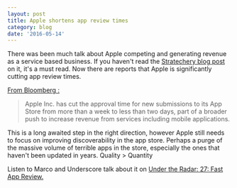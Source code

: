```yaml
---
layout: post
title: Apple shortens app review times
category: blog
date: '2016-05-14'
---
```

There was been much talk about Apple competing and generating revenue as a service based business. If you haven't read the [Stratechery blog post](https://stratechery.com/2016/apples-organizational-crossroads/) on it, it's a must read. Now there are reports that Apple is significantly cutting app review times.

[From Bloomberg :](http://www.bloomberg.com/news/articles/2016-05-12/apple-shortens-app-review-times-in-push-to-boost-service-sales)

> Apple Inc. has cut the approval time for new submissions to its App Store from more than a week to less than two days, part of a broader push to increase revenue from services including mobile applications.

This is a long awaited step in the right direction, however Apple still needs to focus on improving discoverability in the app store. Perhaps a purge of the massive volume of terrible apps in the store, especially the ones that haven't been updated in years. Quality > Quantity

Listen to Marco and Underscore talk about it on [Under the Radar: 27: Fast App Review.](https://overcast.fm/+Fgm1ElCi0)
